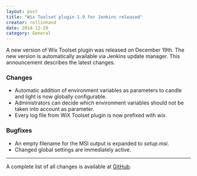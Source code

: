 ```yaml
---
layout: post
title: "Wix Toolset plugin 1.9 for Jenkins released"
creator: rollinhand
date: 2014-12-29
category: General
---
```

A new version of Wix Toolset plugin was released on December 19th. The new version is 
automatically available via Jenkins update manager. This announcement describes the latest changes.

<!--more-->

### Changes
* Automatic addition of environment variables as parameters to candle and light is now globally configurable.
* Administrators can decide which environment variables should not be taken into account as parameter.
* Every log file from WiX Toolset plugin is now prefixed with *wix*.

### Bugfixes
* An empty filename for the MSI output is expanded to *setup.msi*.
* Changed global settings are immediately active.

***
A complete list of all changes is available at [GitHub](https://github.com/jenkinsci/wix-plugin/blob/master/CHANGELOG.md).
